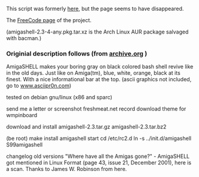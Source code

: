 This script was formerly [here](http://gnu.ethz.ch/linuks.mine.nu/amiga/), but the page seems to have disappeared.

The [FreeCode page](http://freecode.com/projects/amigashell) of the project.

(amigashell-2.3-4-any.pkg.tar.xz is the Arch Linux AUR package salvaged with bacman.)

### Originial description follows (from [archive.org](https://web.archive.org/web/20120106063129/http://gnu.ethz.ch/linuks.mine.nu/amiga/) )

AmigaSHELL makes your boring gray on black colored
bash shell revive like in the old days. Just like on
Amiga(tm), blue, white, orange, black at its finest.
With a nice informational bar at the top.
(ascii graphics not included, go to www.asciipr0n.com)

tested on debian gnu/linux (x86 and sparc)

send me a letter or screenshot
freshmeat.net record
download theme for wmpinboard


download and install
amigashell-2.3.tar.gz
amigashell-2.3.tar.bz2

(be root)
make install
amigashell start
cd /etc/rc2.d
ln -s ../init.d/amigashell S99amigashell

changelog
old versions
"Where have all the Amigas gone?" - AmigaSHELL got mentioned in Linux Format (page 43, issue 21, December 2001), here is a scan. Thanks to James W. Robinson from here.

